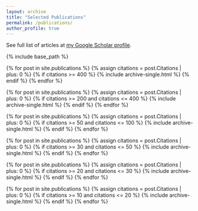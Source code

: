 ```yaml
---
layout: archive
title: "Selected Publications"
permalink: /publications/
author_profile: true
---
```


See full list of articles at <a href="https://scholar.google.com/citations?user=vb6w6j4AAAAJ&hl=en">my Google Scholar profile</a>.

{% include base_path %}

<!-- {% assign publications = site.publications | sort: Citations.size %} -->

<!-- {% for i in site.publications %}
  {% assign wrapped = i.Citations | floor | compact %}
  {% assign b = b | concat: wrapped %}
{% endfor %}

{% assign c = b | sort %} -->

{% for post in site.publications %}
  {% assign citations = post.Citations | plus: 0 %}
  {% if citations >= 400 %}
    {% include archive-single.html %}
  {% endif %}
{% endfor %}

{% for post in site.publications %}
  {% assign citations = post.Citations | plus: 0 %}
  {% if citations >= 200 and citations <= 400 %}
    {% include archive-single.html %}
  {% endif %}
{% endfor %}

{% for post in site.publications %}
  {% assign citations = post.Citations | plus: 0 %}
  {% if citations >= 50 and citations <= 100 %}
    {% include archive-single.html %}
  {% endif %}
{% endfor %}

{% for post in site.publications %}
  {% assign citations = post.Citations | plus: 0 %}
  {% if citations >= 30 and citations <= 50 %}
    {% include archive-single.html %}
  {% endif %}
{% endfor %}

{% for post in site.publications %}
  {% assign citations = post.Citations | plus: 0 %}
  {% if citations >= 20 and citations <= 30 %}
    {% include archive-single.html %}
  {% endif %}
{% endfor %}

{% for post in site.publications %}
  {% assign citations = post.Citations | plus: 0 %}
  {% if citations >= 10 and citations <= 20 %}
    {% include archive-single.html %}
  {% endif %}
{% endfor %}
